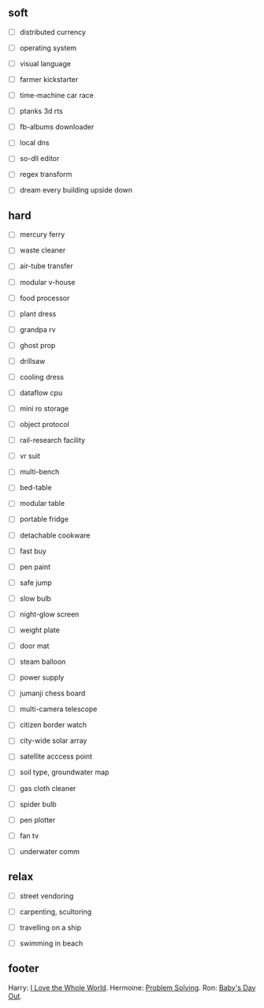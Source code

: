 ## soft

- [ ] distributed currency
- [ ] operating system
- [ ] visual language
- [ ] farmer kickstarter
- [ ] time-machine car race
- [ ] ptanks 3d rts
- [ ] fb-albums downloader
- [ ] local dns
- [ ] so-dll editor
- [ ] regex transform
- [ ] dream every building upside down


## hard

- [ ] mercury ferry
- [ ] waste cleaner
- [ ] air-tube transfer
- [ ] modular v-house
- [ ] food processor
- [ ] plant dress
- [ ] grandpa rv
- [ ] ghost prop
- [ ] drillsaw
- [ ] cooling dress
- [ ] dataflow cpu
- [ ] mini ro storage
- [ ] object protocol
- [ ] rail-research facility
- [ ] vr suit
- [ ] multi-bench
- [ ] bed-table
- [ ] modular table
- [ ] portable fridge
- [ ] detachable cookware
- [ ] fast buy
- [ ] pen paint
- [ ] safe jump
- [ ] slow bulb
- [ ] night-glow screen
- [ ] weight plate
- [ ] door mat
- [ ] steam balloon
- [ ] power supply
- [ ] jumanji chess board
- [ ] multi-camera telescope
- [ ] citizen border watch
- [ ] city-wide solar array
- [ ] satellite acccess point
- [ ] soil type, groundwater map
- [ ] gas cloth cleaner
- [ ] spider bulb
- [ ] pen plotter
- [ ] fan tv
- [ ] underwater comm


## relax

- [ ] street vendoring
- [ ] carpenting, scultoring
- [ ] travelling on a ship
- [ ] swimming in beach


## footer

Harry: [I Love the Whole World].
Hermoine: [Problem Solving].
Ron: [Baby's Day Out].

[I Love the Whole World]: https://medium.com/@abhisheksahu0422/i-love-the-whole-world-af5846b85b5c
[Problem Solving]: https://medium.com/@abhisheksahu0422/problem-solving-17a388e4c2a0
[Baby's Day Out]: https://www.youtube.com/watch?v=pzow5wUp7hY
